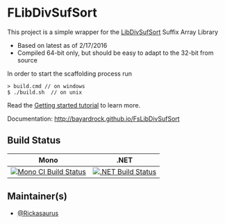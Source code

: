 # FLibDivSufSort

This project is a simple wrapper for the [LibDivSufSort](https://github.com/y-256/libdivsufsort/) Suffix Array Library

* Based on latest as of 2/17/2016
* Compiled 64-bit only, but should be easy to adapt to the 32-bit from source

In order to start the scaffolding process run 

    > build.cmd // on windows    
    $ ./build.sh  // on unix
    
Read the [Getting started tutorial](http://bayardrock.github.io/FsLibDivSufSort/index.html#Getting-started) to learn more.

Documentation: http://bayardrock.github.io/FsLibDivSufSort


## Build Status

Mono | .NET
---- | ----
[![Mono CI Build Status](https://img.shields.io/travis/fsprojects/ProjectScaffold/master.svg)](https://travis-ci.org/fsprojects/ProjectScaffold) | [![.NET Build Status](https://img.shields.io/appveyor/ci/fsgit/ProjectScaffold/master.svg)](https://ci.appveyor.com/project/fsgit/projectscaffold)

## Maintainer(s)

- [@Rickasaurus](https://github.com/Rickasaurus)

